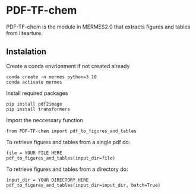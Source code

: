 # PDF-TF-chem

PDF-TF-chem is the module in MERMES2.0 that extracts figures and tables from litearture.

## Instalation

Create a conda envrionment if not created already
```
conda create -n mermes python=3.10
conda activate mermes
```

Install required packages

```
pip install pdf2image
pip install transformers
```

Import the neccessary function
```
from PDF-TF-chem import pdf_to_figures_and_tables

```

To retrieve figures and tables from a single pdf do:
```
file = YOUR FILE HERE
pdf_to_figures_and_tables(input_dir=file)
```

To retrieve figures and tables from a directory do:
```
input_dir = YOUR DIRECTORY HERE
pdf_to_figures_and_tables(input_dir=input_dir, batch=True)
```
